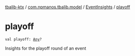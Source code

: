 [tbalib-ktx](../../index.md) / [com.npmanos.tbalib.model](../index.md) / [EventInsights](index.md) / [playoff](./playoff.md)

# playoff

`val playoff: `[`Any`](https://kotlinlang.org/api/latest/jvm/stdlib/kotlin/-any/index.html)`?`

Insights for the playoff round of an event


